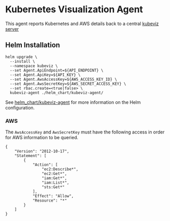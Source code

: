 # Kubernetes Visualization Agent
This agent reports Kubernetes and AWS details back to a central [kubeviz server](https://github.com/bartlettc22/kubeviz-server)

## Helm Installation
```
helm upgrade \
  --install \
  --namespace kubeviz \
  --set Agent.ApiEndpoint=${API_ENDPOINT} \
  --set Agent.ApiKey=${API_KEY} \
  --set Agent.AwsAccessKey=${AWS_ACCESS_KEY_ID} \
  --set Agent.AwsSecretKey=${AWS_SECRET_ACCESS_KEY} \
  --set rbac.create=<true|false> \
  kubeviz-agent ./helm_chart/kubeviz-agent/
```

See [helm_chart/kubeviz-agent](helm_chart/kubeviz-agent) for more information on the Helm configuration.

### AWS
The `AwsAccessKey` and `AwsSecretKey` must have the following access in order for AWS information to be queried.
```
{
    "Version": "2012-10-17",
    "Statement": [
        {
            "Action": [
                "ec2:Describe*",
                "ec2:Get*",
                "iam:Get*",
                "iam:List*",
                "sts:Get*"
            ],
            "Effect": "Allow",
            "Resource": "*"
        }
    ]
}
```
